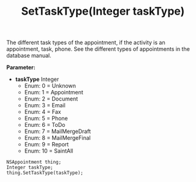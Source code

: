 ﻿---
uid: crmscript_ref_NSAppointment_SetTaskType
title: SetTaskType(Integer taskType)
intellisense: NSAppointment.SetTaskType
keywords: NSAppointment, GetTaskType
so.topic: reference
---

The different task types of the appointment, if the activity is an appointment, task, phone. See the different types of appointments in the database manual.

**Parameter:** 
 - **taskType** Integer
     - Enum: 0 = Unknown 
     - Enum: 1 = Appointment 
     - Enum: 2 = Document 
     - Enum: 3 = Email 
     - Enum: 4 = Fax 
     - Enum: 5 = Phone 
     - Enum: 6 = ToDo 
     - Enum: 7 = MailMergeDraft 
     - Enum: 8 = MailMergeFinal 
     - Enum: 9 = Report 
     - Enum: 10 = SaintAll 

```crmscript
NSAppointment thing;
Integer taskType;
thing.SetTaskType(taskType);
```


